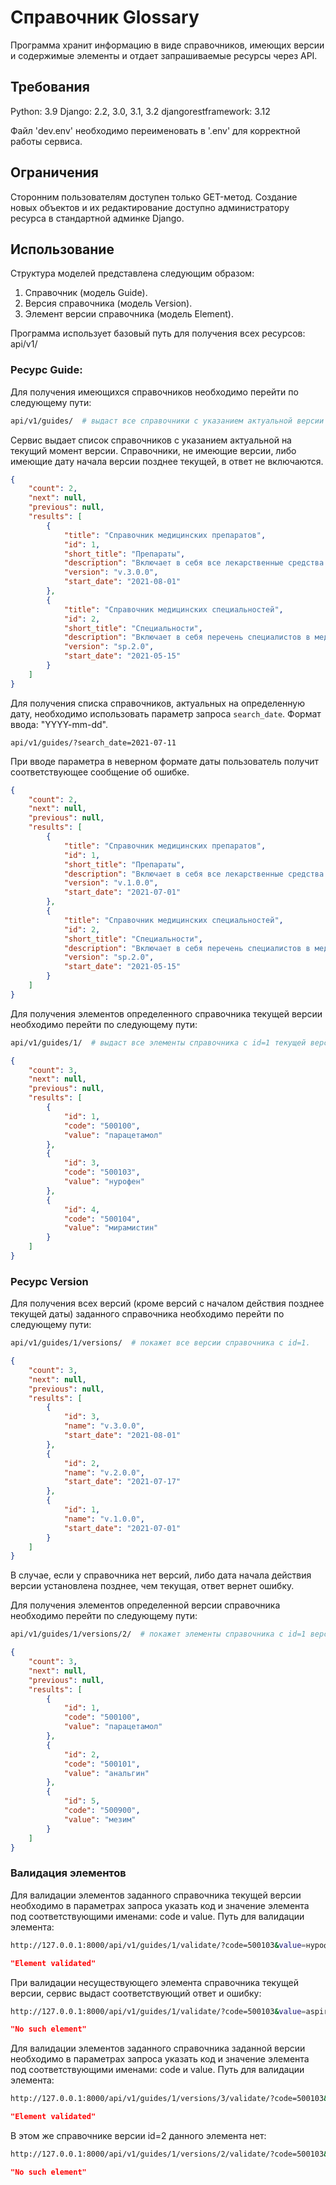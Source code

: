 # Справочник Glossary

Программа хранит информацию в виде справочников, имеющих версии и содержимые элементы и отдает запрашиваемые ресурсы через API.

## Требования

Python: 3.9
Django: 2.2, 3.0, 3.1, 3.2
djangorestframework: 3.12

Файл 'dev.env' необходимо переименовать в '.env' для корректной работы сервиса.

## Ограничения

Сторонним пользователям доступен только GET-метод. Создание новых объектов и их редактирование доступно администратору ресурса в стандартной админке Django.

## Использование

Структура моделей представлена следующим образом: 
1. Справочник (модель Guide).
2. Версия справочника (модель Version).
3. Элемент версии справочника (модель Element).

Программа использует базовый путь для получения всех ресурсов:
api/v1/

### Ресурс Guide:
Для получения имеющихся справочников необходимо перейти по следующему пути:
```bash
api/v1/guides/  # выдаст все справочники с указанием актуальной версии и датой начала его действия.
```
Сервис выдает список справочников с указанием актуальной на текущий момент версии.
Справочники, не имеющие версии, либо имеющие дату начала версии позднее текущей, в ответ не включаются.
```json
{
    "count": 2,
    "next": null,
    "previous": null,
    "results": [
        {
            "title": "Справочник медицинских препаратов",
            "id": 1,
            "short_title": "Препараты",
            "description": "Включает в себя все лекарственные средства и БАД",
            "version": "v.3.0.0",
            "start_date": "2021-08-01"
        },
        {
            "title": "Справочник медицинских специальностей",
            "id": 2,
            "short_title": "Специальности",
            "description": "Включает в себя перечень специалистов в медицине",
            "version": "sp.2.0",
            "start_date": "2021-05-15"
        }
    ]
}
```

Для получения списка справочников, актуальных на определенную дату, необходимо использовать параметр запроса ```search_date```. Формат ввода: "YYYY-mm-dd".
```shell
api/v1/guides/?search_date=2021-07-11
```
При вводе параметра в неверном формате даты пользователь получит соответствующее сообщение об ошибке.

```json
{
    "count": 2,
    "next": null,
    "previous": null,
    "results": [
        {
            "title": "Справочник медицинских препаратов",
            "id": 1,
            "short_title": "Препараты",
            "description": "Включает в себя все лекарственные средства и БАД",
            "version": "v.1.0.0",
            "start_date": "2021-07-01"
        },
        {
            "title": "Справочник медицинских специальностей",
            "id": 2,
            "short_title": "Специальности",
            "description": "Включает в себя перечень специалистов в медицине",
            "version": "sp.2.0",
            "start_date": "2021-05-15"
        }
    ]
}
```


Для получения элементов определенного справочника текущей версии необходимо перейти по следующему пути:
```bash
api/v1/guides/1/  # выдаст все элементы справочника с id=1 текущей версии (id - уникальный номер).
```

```json
{
    "count": 3,
    "next": null,
    "previous": null,
    "results": [
        {
            "id": 1,
            "code": "500100",
            "value": "парацетамол"
        },
        {
            "id": 3,
            "code": "500103",
            "value": "нурофен"
        },
        {
            "id": 4,
            "code": "500104",
            "value": "мирамистин"
        }
    ]
}
```

### Ресурс Version
Для получения всех версий (кроме версий с началом действия позднее текущей даты) заданного справочника необходимо перейти по следующему пути:
```bash
api/v1/guides/1/versions/  # покажет все версии справочника с id=1.
```

```json
{
    "count": 3,
    "next": null,
    "previous": null,
    "results": [
        {
            "id": 3,
            "name": "v.3.0.0",
            "start_date": "2021-08-01"
        },
        {
            "id": 2,
            "name": "v.2.0.0",
            "start_date": "2021-07-17"
        },
        {
            "id": 1,
            "name": "v.1.0.0",
            "start_date": "2021-07-01"
        }
    ]
}
```
В случае, если у справочника нет версий, либо дата начала действия версии установлена позднее,
чем текущая, ответ вернет ошибку.

Для получения элементов определенной версии справочника необходимо перейти по следующему пути:
```bash
api/v1/guides/1/versions/2/  # покажет элементы справочника с id=1 версии id=2.
```

```json
{
    "count": 3,
    "next": null,
    "previous": null,
    "results": [
        {
            "id": 1,
            "code": "500100",
            "value": "парацетамол"
        },
        {
            "id": 2,
            "code": "500101",
            "value": "анальгин"
        },
        {
            "id": 5,
            "code": "500900",
            "value": "мезим"
        }
    ]
}
```

### Валидация элементов
Для валидации элементов заданного справочника текущей версии необходимо в параметрах запроса указать код и значение элемента под соответствующими именами: code и value.
Путь для валидации элемента:
```bash
http://127.0.0.1:8000/api/v1/guides/1/validate/?code=500103&value=нурофен  # провалидирует элемент со значениями code=500103 и value=нурофен в справочнике с id=1.
```

```json
"Element validated"
```
При валидации несуществующего элемента справочника текущей версии, сервис выдаст соответствующий ответ и ошибку:
```bash
http://127.0.0.1:8000/api/v1/guides/1/validate/?code=500103&value=aspirin  # провалидирует элемент с code=500103 и value=нурофен в справочнике с id=1.
```

```json
"No such element"
```

Для валидации элементов заданного справочника заданной версии необходимо в параметрах запроса указать код и значение элемента под соответствующими именами: code и value.
Путь для валидации элемента:
```bash
http://127.0.0.1:8000/api/v1/guides/1/versions/3/validate/?code=500103&value=нурофен  # провалидирует элемент со значениями code=500103 и value=нурофен в справочнике с id=1 версии id=3.
```

```json
"Element validated"
```
В этом же справочнике версии id=2 данного элемента нет:
```bash
http://127.0.0.1:8000/api/v1/guides/1/versions/2/validate/?code=500103&value=aspirin
```

```json
"No such element"
```
